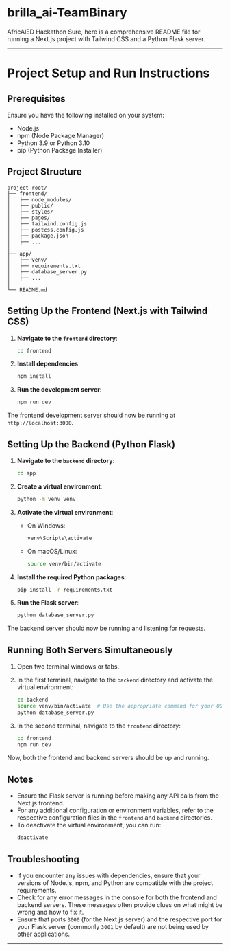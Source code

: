 # brilla_ai-TeamBinary
AfricAIED Hackathon
Sure, here is a comprehensive README file for running a Next.js project with Tailwind CSS and a Python Flask server. 

---

# Project Setup and Run Instructions

## Prerequisites

Ensure you have the following installed on your system:
- Node.js
- npm (Node Package Manager)
- Python 3.9 or Python 3.10
- pip (Python Package Installer)

## Project Structure

```
project-root/
├── frontend/
│   ├── node_modules/
│   ├── public/
│   ├── styles/
│   ├── pages/
│   ├── tailwind.config.js
│   ├── postcss.config.js
│   ├── package.json
│   ├── ...
│   
├── app/
│   ├── venv/
│   ├── requirements.txt
│   ├── database_server.py
│   ├── ...
│
└── README.md
```

## Setting Up the Frontend (Next.js with Tailwind CSS)

1. **Navigate to the `frontend` directory**:
    ```sh
    cd frontend
    ```

2. **Install dependencies**:
    ```sh
    npm install
    ```

3. **Run the development server**:
    ```sh
    npm run dev
    ```

The frontend development server should now be running at `http://localhost:3000`.

## Setting Up the Backend (Python Flask)

1. **Navigate to the `backend` directory**:
    ```sh
    cd app
    ```

2. **Create a virtual environment**:
    ```sh
    python -m venv venv
    ```

3. **Activate the virtual environment**:

    - On Windows:
        ```sh
        venv\Scripts\activate
        ```
    - On macOS/Linux:
        ```sh
        source venv/bin/activate
        ```

4. **Install the required Python packages**:
    ```sh
    pip install -r requirements.txt
    ```

5. **Run the Flask server**:
    ```sh
    python database_server.py
    ```

The backend server should now be running and listening for requests.

## Running Both Servers Simultaneously

1. Open two terminal windows or tabs.
2. In the first terminal, navigate to the `backend` directory and activate the virtual environment:
    ```sh
    cd backend
    source venv/bin/activate  # Use the appropriate command for your OS
    python database_server.py
    ```

3. In the second terminal, navigate to the `frontend` directory:
    ```sh
    cd frontend
    npm run dev
    ```

Now, both the frontend and backend servers should be up and running.

## Notes

- Ensure the Flask server is running before making any API calls from the Next.js frontend.
- For any additional configuration or environment variables, refer to the respective configuration files in the `frontend` and `backend` directories.
- To deactivate the virtual environment, you can run:
    ```sh
    deactivate
    ```

## Troubleshooting

- If you encounter any issues with dependencies, ensure that your versions of Node.js, npm, and Python are compatible with the project requirements.
- Check for any error messages in the console for both the frontend and backend servers. These messages often provide clues on what might be wrong and how to fix it.
- Ensure that ports `3000` (for the Next.js server) and the respective port for your Flask server (commonly `3001` by default) are not being used by other applications.

---
